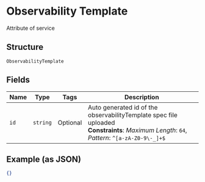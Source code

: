 
# Observability Template

Attribute of service

## Structure

`ObservabilityTemplate`

## Fields

| Name | Type | Tags | Description |
|  --- | --- | --- | --- |
| `id` | `string` | Optional | Auto generated id of the observabilityTemplate spec file uploaded<br>**Constraints**: *Maximum Length*: `64`, *Pattern*: `^[a-zA-Z0-9\-_]+$` |

## Example (as JSON)

```json
{}
```


